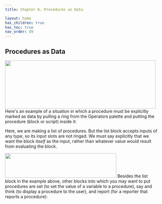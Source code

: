 ```yaml
---
title: Chapter 6. Procedures as Data

layout: home
has_children: true
has_toc: true
nav_order: 49
---
```


Procedures as Data
------------------

<img src="/snap-manual/assets/images/image734.png" style="width:498px; height:159px">
Here's an example of a situation in which a procedure
must be explicitly marked as data by pulling a ring from the Operators
palette and putting the procedure (block or script) inside it:

Here, we are making a list of procedures. But the list block accepts
inputs of any type, so its input slots are not ringed. We must say
explicitly that we want the block *itself* as the input, rather than
whatever value would result from evaluating the block.

<img src="/snap-manual/assets/images/image735.png" style="width:368px; height:81px">
Besides the list block in the example above, other
blocks into which you may want to put procedures are set (to set the
value of a variable to a procedure), say and think (to display a
procedure to the user), and report (for a reporter that reports a
procedure):

